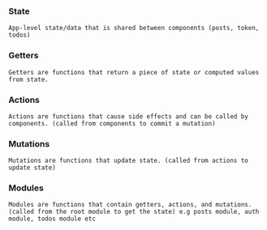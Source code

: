 ### State
```
App-level state/data that is shared between components (posts, token, todos)
```

### Getters
```
Getters are functions that return a piece of state or computed values from state.
```

### Actions
```
Actions are functions that cause side effects and can be called by components. (called from components to commit a mutation)
```

### Mutations
```
Mutations are functions that update state. (called from actions to update state)
```

### Modules
```
Modules are functions that contain getters, actions, and mutations. (called from the root module to get the state) e.g posts module, auth module, todos module etc
```